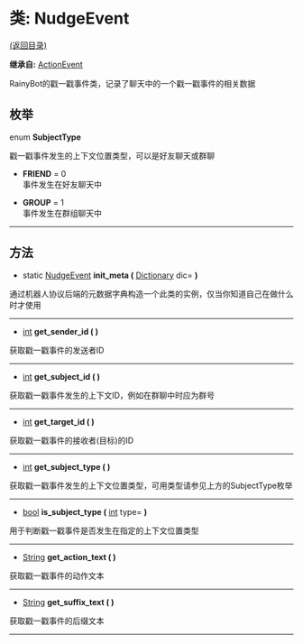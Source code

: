 # 类: NudgeEvent  
[(返回目录)](README.md)  
  
**继承自:** [ActionEvent](ActionEvent.md)  
  
RainyBot的戳一戳事件类，记录了聊天中的一个戳一戳事件的相关数据  
  
## 枚举  
  
enum **SubjectType**  
  
戳一戳事件发生的上下文位置类型，可以是好友聊天或群聊  
  
- **FRIEND** = 0  
事件发生在好友聊天中  
  
- **GROUP** = 1  
事件发生在群组聊天中  
  
---  
  
## 方法 
  
- static [NudgeEvent](NudgeEvent.md) **init_meta (** [Dictionary](https://docs.godotengine.org/en/latest/classes/class_dictionary.html) dic= **)**  
  
通过机器人协议后端的元数据字典构造一个此类的实例，仅当你知道自己在做什么时才使用  
  
---  
  
-  [int](https://docs.godotengine.org/en/latest/classes/class_int.html) **get_sender_id ( )**  
  
获取戳一戳事件的发送者ID  
  
---  
  
-  [int](https://docs.godotengine.org/en/latest/classes/class_int.html) **get_subject_id ( )**  
  
获取戳一戳事件发生的上下文ID，例如在群聊中时应为群号  
  
---  
  
-  [int](https://docs.godotengine.org/en/latest/classes/class_int.html) **get_target_id ( )**  
  
获取戳一戳事件的接收者(目标)的ID  
  
---  
  
-  [int](https://docs.godotengine.org/en/latest/classes/class_int.html) **get_subject_type ( )**  
  
获取戳一戳事件发生的上下文位置类型，可用类型请参见上方的SubjectType枚举  
  
---  
  
-  [bool](https://docs.godotengine.org/en/latest/classes/class_bool.html) **is_subject_type (** [int](https://docs.godotengine.org/en/latest/classes/class_int.html) type= **)**  
  
用于判断戳一戳事件是否发生在指定的上下文位置类型  
  
---  
  
-  [String](https://docs.godotengine.org/en/latest/classes/class_string.html) **get_action_text ( )**  
  
获取戳一戳事件的动作文本  
  
---  
  
-  [String](https://docs.godotengine.org/en/latest/classes/class_string.html) **get_suffix_text ( )**  
  
获取戳一戳事件的后缀文本  
  
---  
  

